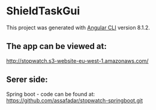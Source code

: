 # ShieldTaskGui

This project was generated with [Angular CLI](https://github.com/angular/angular-cli) version 8.1.2.

## The app can be viewed at:
http://stopwatch.s3-website-eu-west-1.amazonaws.com/

## Serer side:
Spring boot - code can be found at: https://github.com/assafadar/stopwatch-springboot.git
